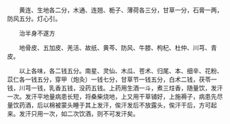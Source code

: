 <!-- { "loadSidebar": true } -->
　　黄连、生地各二分，木通、连翘、栀子、薄荷各三分，甘草一分，石膏一两，防风五分。灯心引。

　　治半身不遂方

　　地骨皮、五加皮、羌活、故纸、黄芩、防风、牛膝、枸杞、杜仲、川芎、青皮。

　　以上各味，各二钱五分。南星、灵仙、木瓜、苍术、归尾、本、细辛、花粉、苡仁各一钱五分，穿甲（炮灸）一钱七分，甘草节一钱五分，白术二钱，茯苓一钱，川芎一钱，乳香五钱，没药五钱。上药用生酒一斗，煮三炷香，随量饮，发汗一次。发汗平地量病患长短，将桑柴烧地，上又用干草铺好，上施褥子，病患先尽量饮药酒，后以棉被蒙头睡于其上发汗，俟汗发后不放露头，俟汗干后，方可起来。发汗只用一次，如二次饮酒，则不可发汗矣。

　　
